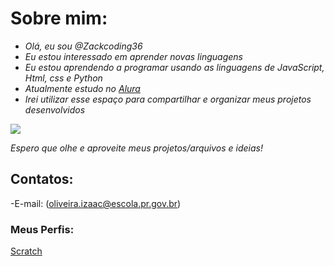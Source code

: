 # Sobre mim:

- _Olá, eu sou @Zackcoding36_
- _Eu estou interessado em aprender novas linguagens_
- _Eu estou aprendendo a programar usando as linguagens de JavaScript, Html, css e Python_
- _Atualmente estudo no [Alura](https://www.alura.com.br/)_
- _Irei utilizar esse espaço para compartilhar e organizar meus projetos desenvolvidos_

![](https://media.tenor.com/24tIz3UhN50AAAAC/reasonsimbroke-xbox.gif)

*Espero que olhe e aproveite meus projetos/arquivos e ideias!*

## Contatos:

-E-mail: (oliveira.izaac@escola.pr.gov.br)

### Meus Perfis:

[Scratch](https://scratch.mit.edu/users/Zackmaster36/)
